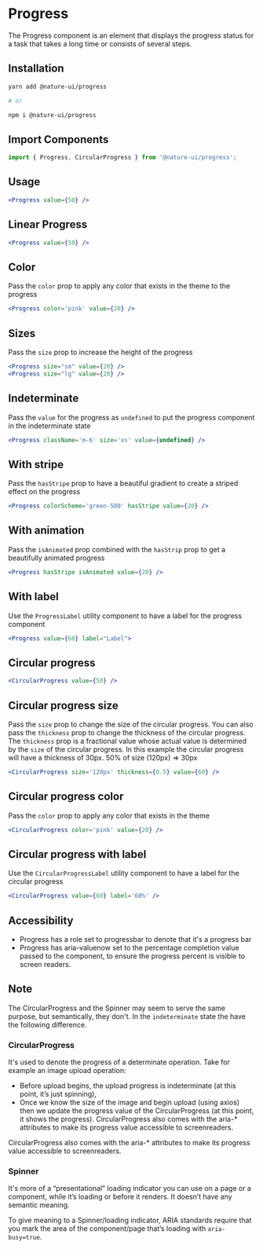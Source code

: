 # Progress

The Progress component is an element that displays the progress status for a
task that takes a long time or consists of several steps.

## Installation

```sh
yarn add @nature-ui/progress

# or

npm i @nature-ui/progress
```

## Import Components

```jsx
import { Progress, CircularProgress } from '@nature-ui/progress';
```

## Usage

```jsx
<Progress value={50} />
```

## Linear Progress

```jsx
<Progress value={50} />
```

## Color

Pass the `color` prop to apply any color that exists in the theme to the
progress

```jsx
<Progress color='pink' value={20} />
```

## Sizes

Pass the `size` prop to increase the height of the progress

```jsx
<Progress size="sm" value={20} />
<Progress size="lg" value={20} />
```

## Indeterminate

Pass the `value` for the progress as `undefined` to put the progress component
in the indeterminate state

```jsx
<Progress className='m-6' size='xs' value={undefined} />
```

## With stripe

Pass the `hasStripe` prop to have a beautiful gradient to create a striped
effect on the progress

```jsx
<Progress colorScheme='green-500' hasStripe value={20} />
```

## With animation

Pass the `isAnimated` prop combined with the `hasStrip` prop to get a
beautifully animated progress

```jsx
<Progress hasStripe isAnimated value={20} />
```

## With label

Use the `ProgressLabel` utility component to have a label for the progress
component

```jsx
<Progress value={60} label="Label">
```

## Circular progress

```jsx
<CircularProgress value={50} />
```

## Circular progress size

Pass the `size` prop to change the size of the circular progress. You can also
pass the `thickness` prop to change the thickness of the circular progress. The
`thickness` prop is a fractional value whose actual value is determined by the
`size` of the circular progress. In this example the circular progress will have
a thickness of 30px. 50% of size (120px) => 30px

```jsx
<CircularProgress size='120px' thickness={0.5} value={60} />
```

## Circular progress color

Pass the `color` prop to apply any color that exists in the theme

```jsx
<CircularProgress color='pink' value={20} />
```

## Circular progress with label

Use the `CircularProgressLabel` utility component to have a label for the
circular progress

```jsx
<CircularProgress value={60} label='60%' />
```

## Accessibility

- Progress has a role set to progressbar to denote that it's a progress bar
- Progress has aria-valuenow set to the percentage completion value passed to
  the component, to ensure the progress percent is visible to screen readers.

## Note

The CircularProgress and the Spinner may seem to serve the same purpose, but
semantically, they don't. In the `indeterminate` state the have the following
difference.

### CircularProgress

It's used to denote the progress of a determinate operation. Take for example an
image upload operation:

- Before upload begins, the upload progress is indeterminate (at this point,
  it’s just spinning),
- Once we know the size of the image and begin upload (using axios) then we
  update the progress value of the CircularProgress (at this point, it shows the
  progress). CircularProgress also comes with the aria-\* attributes to make its
  progress value accessible to screenreaders.

CircularProgress also comes with the aria-\* attributes to make its progress
value accessible to screenreaders.

### Spinner

It's more of a “presentational” loading indicator you can use on a page or a
component, while it’s loading or before it renders. It doesn’t have any semantic
meaning.

To give meaning to a Spinner/loading indicator, ARIA standards require that you
mark the area of the component/page that’s loading with `aria-busy=true`.
